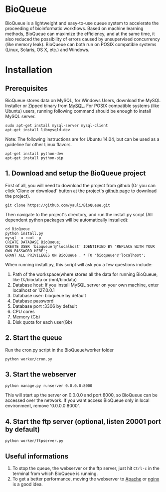 # BioQueue
BioQueue is a lightweight and easy-to-use queue system to accelerate the proceeding of bioinformatic workflows. Based on machine learning methods, BioQueue can maximize the efficiency, and at the same time, it also reduced the possibility of errors caused by unsupervised concurrency (like memory leak). BioQueue can both run on POSIX compatible systems (Linux, Solaris, OS X, etc.) and Windows.
# Installation
## Prerequisites
BioQueue stores data on MySQL, for Windows Users, download the MySQL Installer or Zipped binary from [MySQL](http://www.mysql.com/downloads/). For POSIX compatible systems (like Ubuntu) users, running following command should be enough to install MySQL server.
```
sudo apt-get install mysql-server mysql-client
apt-get install libmysqld-dev
```
Note: The following instructions are for Ubuntu 14.04, but can be used as a guideline for other Linux flavors.
```
apt-get install python-dev
apt-get install python-pip
```
## 1. Download and setup the BioQueue project
First of all, you will need to download the project from github (Or you can click 'Clone or download' button at the project's [github page](https://github.com/yauli/BioQueue) to download the project).
```
git clone https://github.com/yauli/BioQueue.git
```
Then navigate to the project's directory, and run the install.py script (All dependent python packages will be automatically installed):
```
cd BioQueue
python install.py
mysql -u root -p
CREATE DATABASE BioQueue;
CREATE USER 'bioqueue'@'localhost' IDENTIFIED BY 'REPLACE WITH YOUR OWN PASSWORD HERE';
GRANT ALL PRIVILEGES ON BioQueue . * TO 'bioqueue'@'localhost';
```
When running install.py, this script will ask you a few questions include:
 1. Path of the workspace(where stores all the data for running BioQueue, like D:/biodata or /mnt/biodata)
 2. Database host: If you install MySQL server on your own machine, enter localhost or 127.0.0.1
 3. Database user: bioqueue by default
 4. Database password
 5. Database port :3306 by default
 6. CPU cores
 7. Memory (Gb)
 8. Disk quota for each user(Gb)
## 2. Start the queue
Run the cron.py script in the BioQueue/worker folder
```
python worker/cron.py
```
## 3. Start the webserver
```
python manage.py runserver 0.0.0.0:8000
```
This will start up the server on 0.0.0.0 and port 8000, so BioQueue can be accessed over the network. If you want access BioQueue only in local environment, remove '0.0.0.0:8000'.
## 4. Start the ftp server (optional, listen 20001 port by default)
```
python worker/ftpserver.py
```
## Useful informations
1. To stop the queue, the webserver or the ftp server, just hit `Ctrl-c` in the terminal from which BioQueue is running.
2. To get a better performance, moving the webserver to [Apache](https://github.com/yauli/BioQueue/wiki/Use-CPBQueue-with-Apache-and-mod_wsgi) or [nginx](https://nginx.org) is a good idea. 
